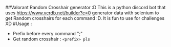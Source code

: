 ##Valorant Random Crosshair generator :D
This is a python discord bot that uses https://www.vcrdb.net/builder?c=0 generator data with selenium to get Random crosshairs for each command :D.
It is fun to use for challenges XD
#Usage :
- Prefix before every command ";"
- Get random crosshair : ```<prefix> pls```

